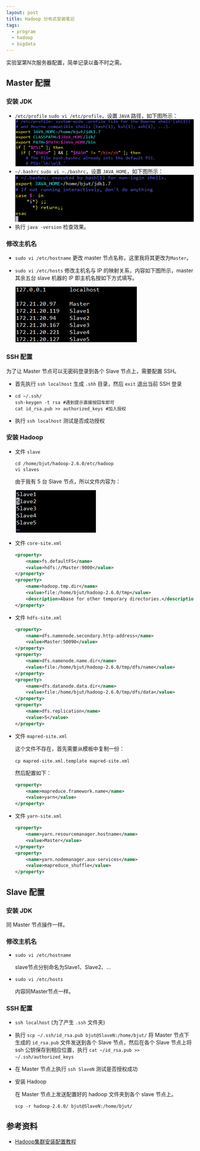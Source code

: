 ```yaml
---
layout: post
title: Hadoop 分布式安装笔记
tags: 
  - program
  - hadoop
  - bigdata
---
```


实验室第N次服务器配置，简单记录以备不时之需。

## Master 配置

### 安装 JDK

- `/etc/profile`
  `sudo vi /etc/profile`，设置 `JAVA` 路径，如下图所示：
  ![etcProfile](\media\files\2017\07\04\etcProfile.png)
- `~/.bashrc`
  `sudo vi ~./bashrc`，设置 `JAVA_HOME`，如下图所示：
  ![bashrc](\media\files\2017\07\04\bashrc.png)
- 执行 `java -version` 检查效果。

### 修改主机名

- `sudo vi /etc/hostname`
  更改 master 节点名称，这里我将其更改为`Master`。
- `sudo vi /etc/hosts`
  修改主机名与 IP 的映射关系，内容如下图所示，master 其余五台 slave 机器的 IP 即主机名按如下方式填写。

  ![modifyNameIP](\media\files\2017\07\04\modifyNameIP.png)

### SSH 配置

为了让 Master 节点可以无密码登录到各个 Slave 节点上，需要配置 SSH。

- 首先执行 `ssh localhost` 生成 `.shh` 目录，然后 `exit` 退出当前 SSH 登录

- ```shell
  cd ~/.ssh/
  ssh-keygen -t rsa #遇到提示直接按回车即可
  cat id_rsa.pub >> authorized_keys #加入授权
  ```

- 执行 `ssh localhost` 测试是否成功授权

### 安装 Hadoop

- 文件 `slave`

  ```shell
  cd /home/bjut/hadoop-2.6.0/etc/hadoop
  vi slaves
  ```

  由于我有 5 台 Slave 节点，所以文件内容为：

   ![slaves](\media\files\2017\07\04\slaves.png)

- 文件 `core-site.xml`

  ```xml
  <property>
      <name>fs.defaultFS</name>
      <value>hdfs://Master:9000</value>
  </property>
  <property>
      <name>hadoop.tmp.dir</name>
      <value>file:/home/bjut/hadoop-2.6.0/tmp</value>
      <description>Abase for other temporary directories.</description>
  </property>
  ```

- 文件 `hdfs-site.xml`

  ```xml
  <property>
      <name>dfs.namenode.secondary.http-address</name>
      <value>Master:50090</value>
  </property>
  <property>
      <name>dfs.namenode.name.dir</name>
      <value>file:/home/bjut/hadoop-2.6.0/tmp/dfs/name</value>
  </property>
  <property>
      <name>dfs.datanode.data.dir</name>
      <value>file:/home/bjut/hadoop-2.6.0/tmp/dfs/data</value>
  </property>
  <property>
      <name>dfs.replication</name>
      <value>5</value>
  </property>
  ```

- 文件 `mapred-site.xml`

  这个文件不存在，首先需要从模板中复制一份：

  `cp mapred-site.xml.template mapred-site.xml`

  然后配置如下：

  ```xml
  <property>
      <name>mapreduce.framework.name</name>
      <value>yarn</value>
  </property>
  ```

- 文件 `yarn-site.xml`

  ```xml
  <property>
      <name>yarn.resourcemanager.hostname</name>
      <value>Master</value>
  </property>
  <property>
      <name>yarn.nodemanager.aux-services</name>
      <value>mapreduce_shuffle</value>
  </property>
  ```

## Slave 配置

### 安装 JDK

同 Master 节点操作一样。

### 修改主机名

- `sudo vi /etc/hostname`

  slave节点分别命名为Slave1、Slave2、...

- `sudo vi /etc/hosts`

  内容同Master节点一样。

### SSH 配置

- `ssh localhost` (为了产生 `.ssh` 文件夹)

- 执行 `scp ~/.ssh/id_rsa.pub bjut@SlaveN:/home/bjut/` 将 Master 节点下生成的 `id_rsa.pub` 文件发送到各个 Slave 节点，然后在各个 Slave 节点上将 ssh 公钥保存到相应位置，执行 `cat ~/id_rsa.pub >> ~/.ssh/authorized_keys`

- 在 Master 节点上执行 `ssh SlaveN` 测试是否授权成功


- 安装 Hadoop

  在 Master 节点上发送配置好的 hadoop 文件夹到各个 slave 节点上。

  ```shell
  scp -r hadoop-2.6.0/ bjut@SlaveN:/home/bjut/
  ```


## 参考资料

- [Hadoop集群安装配置教程](http://www.powerxing.com/install-hadoop-cluster/)